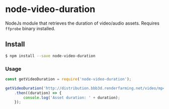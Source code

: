 
# node-video-duration

NodeJs module that retrieves the duration of video/audio assets. Requires `ffprobe` binary installed.


## Install

```bash
$ npm install --save node-video-duration
```

### Usage

```js
const getVideoDuration = require('node-video-duration');

getVideoDuration('http://distribution.bbb3d.renderfarming.net/video/mp4/bbb_sunflower_1080p_30fps_normal.mp4')
    .then((duration) => {
        console.log('Asset duration: ' + duration);
    });
```
